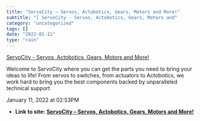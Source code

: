 ```yaml
---
title: "ServoCity – Servos, Actobotics, Gears, Motors and More!"
subtitle: "[ ServoCity - Servos, Actobotics, Gears, Motors and"
category: "uncategorized"
tags: []
date: "2022-01-11"
type: "rain"
---
```

[ ServoCity - Servos, Actobotics, Gears, Motors and
More!](<https://www.servocity.com/>)

Welcome to ServoCity where you can get the parts you need to bring your ideas
to life! From servos to switches, from actuators to Actobotics, we work hard
to bring you the best components backed by unparalleled technical support

January 11, 2022 at 02:53PM


* **Link to site:** **[ServoCity – Servos, Actobotics, Gears, Motors and More!](None)**